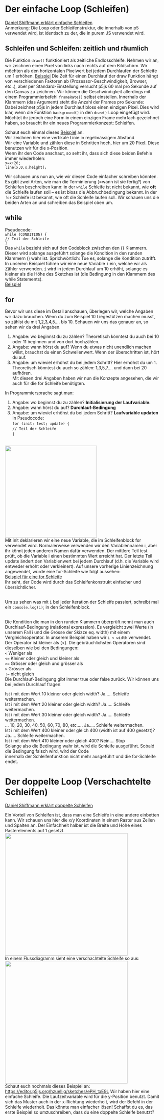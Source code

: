 
# Der einfache Loop (Schleifen)
<a href="https://thecodingtrain.com/tracks/code-programming-with-p5-js/code/4-loops/1-while-for">Daniel Shiffmann erklärt einfache Schleifen</a> <br/>
Anmerkung: Die Loop oder Schleifenstruktur, die innerhalb von p5 verwendet wird, ist identisch zu der, die in purem JS verwendet wird. 

## Schleifen und Schleifen: zeitlich und räumlich
Die Funktion `draw()` funktioniert als zeitliche Endlosschleife. Nehmen wir an, wir zeichnen einen Pixel von links nach rechts auf dem Bildschirm. Wir möchten als den horizontalen Pixelwert bei jedem Durchlaufen der Schleife um 1 erhöhen. [Beispiel](https://editor.p5js.org/hzuellig/sketches/9WDhrYypG)
Die Zeit für einen Durchlauf der draw Funktion hängt von verschiedenen Faktoren ab (Prozessor-Geschwindigkeit, Browser, etc..), aber per Standard-Einstellung versucht p5js 60 mal pro Sekunde auf den Canvas zu zeichnen. Wir können die Geschwindigkeit allerdings mit einem Programmierbefehl `frameRate()` selbst einstellen. Innerhalb der Klammern (das Argument) steht die Anzahl der Frames pro Sekunde:<br/>
Dabei zeichnet p5js in jedem Durchlauf bloss einen einzigen Pixel. Dies wird klar, wenn die Funktion `background()` in den `draw()` Loop eingefügt wird. 
Möchtet ihr jedoch eine Form in einem einzigen Frame mehrfach gezeichnet haben, so braucht ihr ein neues Programmierkonzept: Schleifen.

Schaut euch einmal dieses [Beispiel](https://editor.p5js.org/hzuellig/sketches/UoEpeDeKj) an. <br/>
Wir zeichnen hier eine vertikale Linie in regelmässigem Abstand. <br/>
Wir eine Variable und zählen diese in Schritten hoch, hier um 20 Pixel. Diese benutzen wir für die x-Position. <br/>
Wenn ihr den Code anschaut, so seht ihr, dass sich diese beiden Befehle immer wiederholen:<br/>
`x=x+20;`<br/>
`line(x,0,x,height);`<br/>

Wir schauen uns nun an, wie wir diesen Code einfacher schreiben könnten. Es gibt zwei Arten, wie man die Terminierung (=wann ist sie fertig?) von Schleifen beschreiben kann: in der `while` Schleife ist nicht bekannt, wie **oft** die Schleife laufen soll – es ist bloss die Abbruchbedingung bekannt. 
In der `for` Schleife ist bekannt, wie oft die Schleife laufen soll. Wir schauen uns die beiden Arten an und schreiben das Beispiel oben um. 

## while
Pseudocode:<br/>
`while (CONDITION) {` <br/>
  `// Teil der Schleife` <br/>
`}`<br/>
Das `while` bezieht sich auf den Codeblock zwischen den {} Klammern. Dieser wird solange ausgeführt solange die Kondition in den runden Klammern () wahr ist. Sprichwörtlich: Tue es, solange die Kondition zutrifft. In unserem Beispiel führen wir eine neue Variable `i` ein, welche wir als Zähler verwenden. `i` wird in jedem Durchlauf um 10 erhöht, solange es kleiner als die Höhe des Sketches ist (die Bedingung in den Klammern des while Statements).<br/>
[Beispiel](https://editor.p5js.org/hzuellig/sketches/v-fpEF_me)

## for
Bevor wir uns diese im Detail anschauen, überlegen wir, welche Angaben wir dazu brauchen. Wenn du zum Beispiel 10 Liegestützen machen musst, so zählst du mit 1,2,3,4,5.... bis 10. Schauen wir uns das genauer an, so sehen wir da drei Angaben. <br/>
1. Angabe: wo beginnst du zu zählen? Theoretisch könntest du auch bei 10 oder 11 beginnen und von dort hochzählen. <br/>
2. Angabe: wann hörst du auf? Wenn du etwas nicht unendlich machen willst, brauchst du einen Schwellenwert. Wenn der überschritten ist, hört du auf.<br/>
3. Angabe: um wieviel erhöhst du bei jedem Schritt? Hier erhöhst du um 1. Theoretisch könntest du auch so zählen: 1,3,5,7.... und dann bei 20 aufhören. <br/>
Mit diesen drei Angaben haben wir nun die Konzepte angesehen, die wir auch für die for Schleife benötigten. <br/>

In Programmiersprache sagt man:<br/>
1. Angabe: wo beginnst du zu zählen? **Initialisierung der Laufvariable**.<br/>
2. Angabe: wann hörst du auf? **Durchlauf-Bedingung** <br/>
3. Angabe: um wieviel erhöhst du bei jedem Schritt? **Laufvariable updaten** <br/>
In Pseudocode:<br/>
`for (init; test; update) {`<br/>
`// Teil der Schleife`<br/>
`}`

<br/>
<img src="for_schleife_fluss.png" width="300"/>

<br/>
Mit init deklarieren wir eine neue Variable, die im Schleifenblock for verwendet wird. Normalerweise verwenden wir den Variablennamen i, aber ihr könnt jeden anderen Namen dafür verwenden. Der mittlere Teil test prüft, ob die Variable i einen bestimmten Wert erreicht hat. Der letzte Teil update ändert den Variablenwert bei jedem Durchlauf (d.h. die Variable wird entweder erhöht oder verkleinert). Auf unsere vorherige Linienzeichnung angewendet, würde eine for-Schleife wie folgt aussehen: <br/>
<a href="https://editor.p5js.org/hzuellig/sketches/g5Od3jCtM" target="_blank">Beispiel für eine for Schleife </a> <br/>
Ihr seht, der Code wird durch das Schleifenkonstrukt einfacher und übersichtlicher.<br/><br/>


Um zu sehen was mit `i` bei jeder Iteration der Schleife passiert, schreibt mal ein `console.log(i)`; in den Schleifenblock.<br/><br/>

Die Kondition die man in den runden Klammern überprüft nennt man auch Durchlauf-Bedingung (relational expression). Es vergleicht zwei Werte (in unserem Fall i und die Grösse der Skizze eq. width) mit einem Vergleichsoperator. In unserem Beispiel haben wir `i < width` verwendet. Der Operator ist kleiner als  (<). Die gebräuchlichsten Operatoren sind dieselben wie bei den Bedingungen:
<br/>
`<` Weniger als<br/>
`<=` Kleiner oder gleich und kleiner als<br/>
`>=` Grösser oder gleich und grösser als<br/>
`>` Grösser als<br/>
`!=` nicht gleich<br/>
Die Durchlauf-Bedingung gibt immer true oder false zurück. Wir können uns bei jedem Durchlauf fragen:<br/>

Ist i mit dem Wert 10 kleiner oder gleich width? Ja….. Schleife weitermachen.<br/>
Ist i mit dem Wert 20 kleiner oder gleich width? Ja….. Schleife weitermachen.<br/>
Ist i mit dem Wert 30 kleiner oder gleich width? Ja….. Schleife weitermachen.<br/>
… 10, 20, 30, 40, 50, 60, 70, 80, etc….. Ja….. Schleife weitermachen.<br/>
Ist i mit dem Wert 400 kleiner oder gleich 400 (width ist auf 400 gesetzt)? Ja….. Schleife weitermachen.<br/>
Ist i mit dem Wert 410 kleiner oder gleich 400? Nein…. Stop<br/>
Solange also die Bedingung wahr ist, wird die Schleife ausgeführt. Sobald die Bedingung falsch wird, wird der Code <br/>innerhalb der Schleifenfunktion nicht mehr ausgeführt und die for-Schleife endet.<br/>

# Der doppelte Loop (Verschachtelte Schleifen)
<a href="https://thecodingtrain.com/tracks/code-programming-with-p5-js/code/4-loops/2-nested">Daniel Shiffmann erklärt doppelte Schleifen</a> <br/>

Ein Vorteil von Schleifen ist, dass man eine Schleife in eine andere einbetten kann. Wir schauen uns hier die x/y Koordinaten in einem Raster aus Zeilen und Spalten an. Der Einfachheit halber ist die Breite und Höhe eines Rasterelements auf 1 gesetzt. <br/>
<img src="doppelteSchlaufe.png" width="400"/><br/>
In einem Flussdiagramm sieht eine verschachtelte Schleife so aus: <br/>
<img src="doppelteSchlaufe2.png" width="400"/><br/>
Schaut euch nochmals dieses Beispiel an: https://editor.p5js.org/hzuellig/sketches/ePH_txE9L
Wir haben hier eine einfache Schleife. Die Laufzeitvariable wird für die y-Position benutzt. Damit sich das Muster auch in der x-Richtung wiederholt, wird der Befehl in der Schleife wiederholt. Das könnte man einfacher lösen! 
Schaffst du es, das erste Beispiel so umzuschreiben, dass du eine doppelte Schleife benutzt?<br/>